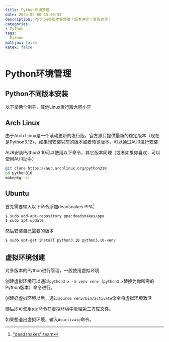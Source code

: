 ```yaml
---
title: Python环境管理
date: 2024-05-06 15:40:54
description: Python多版本管理难？版本冲突？看看这里！
categories:
- Python
tags:
- Python
mathjax: false
katex: false
---
```


# Python环境管理

## Python不同版本安装

以下举两个例子，其他Linux发行版大同小异

Arch Linux
---

由于Arch Linux是一个滚动更新的发行版，官方源只提供最新的稳定版本（现在是Python3.12），如果想安装以前的版本或者预览版本，可以通过AUR进行安装

AUR安装Python3.10可以使用以下命令，其它版本同理（或者如果你喜欢，可以使用AUR助手）

```sh
git clone https://aur.archlinux.org/python310
cd python310
makepkg -si
```

Ubuntu
---

首先需要输入以下命令添加deadsnakes PPA[^1]

[^1]: ["deadsnakes" team](https://launchpad.net/~deadsnakes/+archive/ubuntu/ppa)

```sh
$ sudo add-apt-repository ppa:deadsnakes/ppa
$ sudo apt update
```

然后安装自己需要的版本

```sh
$ sudo apt-get install python3.10 python3.10-venv
```

## 虚拟环境创建

对多版本的Python进行管理，一般使用虚拟环境

创建虚拟环境可以通过`python3.x -m venv venv`（`python3.x`替换为你所需的Python版本）命令进行。

创建好虚拟环境以后，通过`source venv/bin/activate`命令将虚拟环境激活

随后即可使用`pip`命令在虚拟环境中管理第三方库文件。

如果想退出虚拟环境，输入`deactivate`命令。
